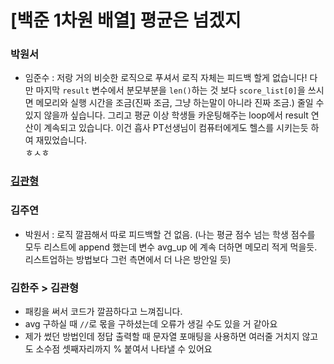 # [백준 1차원 배열] 평균은 넘겠지

### 박원서
- 임준수 : 저랑 거의 비슷한 로직으로 푸셔서 로직 자체는 피드백 할게 없습니다! 다만 마지막 `result` 변수에서 분모부분을 `len()`하는 것 보다 `score_list[0]`을 쓰시면 메모리와 실행 시간을 조금(진짜 조금, 그냥 하는말이 아니라 진짜 조금.) 줄일 수 있지 않을까 싶습니다. 그리고 평균 이상 학생들 카운팅해주는 loop에서 result 연산이 계속되고 있습니다. 이건 흡사 PT선생님이 컴퓨터에게도 헬스를 시키는듯 하여 재밌었습니다.<br>ㅎㅅㅎ

### [김관형](https://github.com/SSAFY-9-S4-STUDY/SWEAB/blob/main/day3/B_4344/kimgwanhyeong/4344.py)

### 김주연 

- 박원서 : 로직 깔끔해서 따로 피드백할 건 없음. (나는 평균 점수 넘는 학생 점수를 모두 리스트에 append 했는데 변수 avg_up 에 계속 더하면 메모리 적게 먹을듯. 리스트업하는 방법보다 그런 측면에서 더 나은 방안일 듯)

### 김한주 > 김관형
- 패킹을 써서 코드가 깔끔하다고 느껴집니다.
- avg 구하실 때 `//`로 몫을 구하셨는데 오류가 생길 수도 있을 거 같아요
- 제가 썼던 방법인데 정답 출력할 때 문자열 포매팅을 사용하면 여러줄 거치지 않고도 소수점 셋째자리까지 % 붙여서 나타낼 수 있어요
